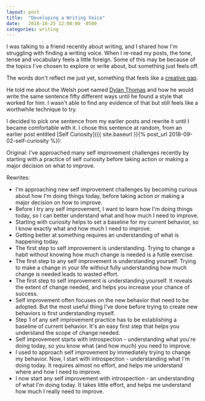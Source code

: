 ```yaml
---
layout: post
title:  "Developing a Writing Voice"
date:   2018-10-25 12:00:00 -0500
categories: writing
---
```


I was talking to a friend recently about writing, and I shared how I'm struggling with finding a writing voice. When I re-read my posts, the tone, tense and vocabulary feels a little foreign. Some of this may be because of the topics I've chosen to explore or write about, but something just feels off.

The words don't reflect me just yet, something that feels like a [creative gap](https://www.youtube.com/watch?v=PbC4gqZGPSY).

He told me about the Welsh poet named [Dylan Thomas](https://en.wikipedia.org/wiki/Dylan_Thomas) and how he would write the same sentence fifty different ways until he found a style that worked for him. I wasn't able to find any evidence of that but still feels like a worthwhile technique to try.

I decided to pick one sentence from my earlier posts and rewrite it until I became comfortable with it. I chose this sentence at random, from an earlier post entitled [Self Curiosity]({{ site.baseurl }}{% post_url 2018-09-02-self-curiosity %}):

Original: I’ve approached many self improvement challenges recently by starting with a practice of self curiosity before taking action or making a major decision on what to improve.

Rewrites:
* I'm approaching new self improvement challenges by becoming curious about how I'm doing things today, before taking action or making a major decision on how to improve.
* Before I try any self improvement, I want to learn how I'm doing things today, so I can better understand what and how much I need to improve.
* Starting with curiosity helps to set a baseline for my current behavior, so I know exactly what and how much I need to improve.
* Getting better at something requires an understanding of what is happening today. 
* The first step to self improvement is understanding. Trying to change a habit without knowing how much change is needed is a futile exercise.
* The first step to any self improvement is understanding yourself. Trying to make a change in your life without fully understanding how much change is needed leads to wasted effort.
* The first step to self improvement is understanding yourself. It reveals the extent of change needed, and helps you increase your chance of success.
* Self improvement often focuses on the new behavior that need to be adopted. But the most useful thing I've done before trying to create new behaviors is first understanding myself.
* Step 1 of any self improvement practice has to be establishing a baseline of current behavior. It's an easy first step that helps you understand the scope of change needed.
* Self improvement starts with introspection - understanding what you're doing today, so you know what (and how much) you need to improve.
* I used to approach self improvement by immediately trying to change my behavior. Now, I start with introspection - understanding what I'm doing today. It requires almost no effort, and helps me understand where and how I need to improve.
* I now start any self improvement with introspection - an understanding of what I'm doing today. It takes little effort, and helps me understand how much I really need to improve.
